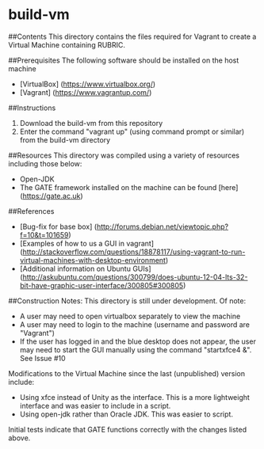 # build-vm


##Contents
This directory contains the files required for Vagrant to create a Virtual Machine containing RUBRIC.


##Prerequisites
The following software should be installed on the host machine
* [VirtualBox] (https://www.virtualbox.org/)
* [Vagrant] (https://www.vagrantup.com/)


##Instructions
1. Download the build-vm from this repository
2. Enter the command "vagrant up" (using command prompt or similar) from the build-vm directory


##Resources
This directory was compiled using a variety of resources including those below:
* Open-JDK
* The GATE framework installed on the machine can be found [here] (https://gate.ac.uk)


##References
* [Bug-fix for base box] (http://forums.debian.net/viewtopic.php?f=10&t=101659)
* [Examples of how to us a GUI in vagrant] (http://stackoverflow.com/questions/18878117/using-vagrant-to-run-virtual-machines-with-desktop-environment)
* [Additional information on Ubuntu GUIs] (http://askubuntu.com/questions/300799/does-ubuntu-12-04-lts-32-bit-have-graphic-user-interface/300805#300805)


##Construction Notes:
This directory is still under development. Of note:
* A user may need to open virtualbox separately to view the machine
* A user may need to login to the machine (username and password are "Vagrant")
* If the user has logged in and the blue desktop does not appear, the user may need to start the GUI manually using the command "startxfce4 &".  See Issue #10


Modifications to the Virtual Machine since the last (unpublished) version include:
* Using xfce instead of Unity as the interface. This is a more lightweight interface and was easier to include in a script.
* Using open-jdk rather than Oracle JDK. This was easier to script. 


Initial tests indicate that GATE functions correctly with the changes listed above.
